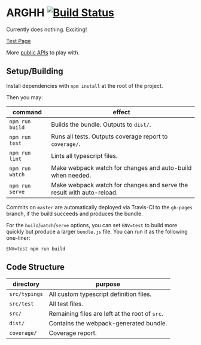 # ARGHH [![Build Status](https://travis-ci.org/fmilitao/arghh.svg?branch=master)](https://travis-ci.org/fmilitao/arghh)

Currently does nothing. Exciting!

[Test Page](https://fmilitao.github.io/arghh/)

More [public APIs](https://github.com/toddmotto/public-apis) to play with.

## Setup/Building

Install dependencies with `npm install` at the root of the project.

Then you may:

|command|effect|
|---|---|
|`npm run build`|Builds the bundle. Outputs to `dist/`.|
|`npm run test`|Runs all tests. Outputs coverage report to `coverage/`.|
|`npm run lint`|Lints all typescript files.|
|`npm run watch`|Make webpack watch for changes and auto-build when needed.|
|`npm run serve`|Make webpack watch for changes and serve the result with auto-reload.|

Commits on `master` are automatically deployed via Travis-CI to the `gh-pages` branch, if the build succeeds and produces the bundle.

For the `build`/`watch`/`serve` options, you can set `ENV=test` to build more quickly but produce a larger `bundle.js` file.
You can run it as the following one-liner:

    ENV=test npm run build

## Code Structure

|directory|purpose|
|---|---|
|`src/typings`|All custom typescript definition files.|
|`src/test`|All test files.|
|`src/`|Remaining files are left at the root of `src`.|
|`dist/`|Contains the webpack-generated bundle.|
|`coverage/`|Coverage report.|
